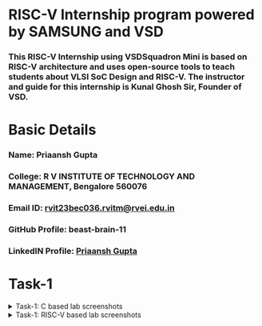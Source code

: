 # RISC-V Internship program powered by SAMSUNG and VSD
### This RISC-V Internship using VSDSquadron Mini is based on RISC-V architecture and uses open-source tools to teach students about VLSI SoC Design and RISC-V. The instructor and guide for this internship is Kunal Ghosh Sir, Founder of VSD.

# Basic Details

### Name: Priaansh Gupta
### College: R V INSTITUTE OF TECHNOLOGY AND MANAGEMENT, Bengalore 560076
### Email ID: rvit23bec036.rvitm@rvei.edu.in
### GitHub Profile: beast-brain-11
### LinkedIN Profile: [Priaansh Gupta](https://www.linkedin.com/in/priaansh-gupta/)

</details>

# Task-1

<details>
<summary> Task-1: C based lab screenshots </summary>
<br>

![t1_1](https://github.com/user-attachments/assets/ca0f6021-8d28-47e9-a643-0f964b318e1d)

</details>

<details>
<summary> Task-1: RISC-V based lab screenshots </summary>
<br>

![t1_2](https://github.com/user-attachments/assets/3982f7a9-cab2-4a1f-99e0-113b7b976eaa)

![t1_3](https://github.com/user-attachments/assets/d50cbce4-e138-4033-8d77-8fb5271b125c)

![t1_4](https://github.com/user-attachments/assets/7307b892-8b5f-4525-a5af-42dda64762ca)

![t1_5](https://github.com/user-attachments/assets/0cc12187-6bfb-4353-a2e5-80597c3f2804)

![t1_6](https://github.com/user-attachments/assets/1f9e7d01-1000-47df-bc26-dc443a95cbc2)

![t1_7](https://github.com/user-attachments/assets/0bb366f1-9d88-421d-bf56-87000b2e948c)

</details>
